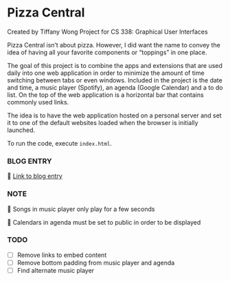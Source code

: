 # Pizza Central
Created by Tiffany Wong
Project for CS 338: Graphical User Interfaces

Pizza Central isn’t about pizza. However, I did want the name to convey the idea of having all your favorite components or “toppings” in one place.

The goal of this project is to combine the apps and extensions that are used daily into one web application in order to minimize the amount of time switching between tabs or even windows. Included in the project is the date and time, a music player (Spotify), an agenda (Google Calendar) and a to do list. On the top of the web application is a horizontal bar that contains commonly used links.

The idea is to have the web application hosted on a personal server and set it to one of the default websites loaded when the browser is initially launched.

To run the code, execute `index.html`.

### BLOG ENTRY
:pizza: [Link to blog entry](https://drexelui.wordpress.com/2016/12/01/cs-338-pizza-central/)

### NOTE
:pizza: Songs in music player only play for a few seconds

:pizza: Calendars in agenda must be set to public in order to be displayed

### TODO
- [ ] Remove links to embed content
- [ ] Remove bottom padding from music player and agenda
- [ ] Find alternate music player

